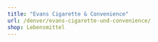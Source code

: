 ```yaml
---
title: "Evans Cigarette & Convenience"
url: /denver/evans-cigarette-und-convenience/
shop: Lebensmittel
---
```

